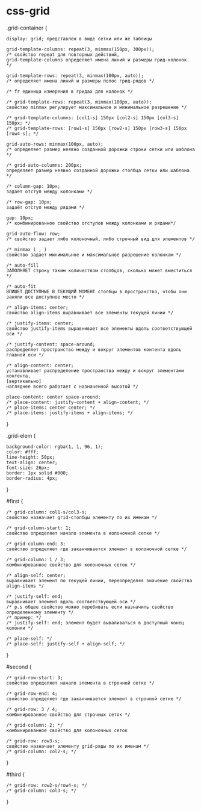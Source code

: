 # css-grid

.grid-container {

    display: grid; представлен в виде сетки или же таблицы
    
    grid-template-columns: repeat(3, minmax(150px, 300px)); 
    /* свойство repeat для повторных действий, 
    grid-template-columns определяет имена линий и размеры грид-колонок. */
    
    grid-template-rows: repeat(3, minmax(100px, auto)); 
    /* определяет имена линий и размеры полос грид-рядов */
    
    /* fr единица измерения в гридах для колонок */
    
    /* grid-template-rows: repeat(3, minmax(100px, auto)); 
    свойство minmax регулирует максимальное и минимальное разрешение */ 
    
    /* grid-template-columns: [col1-s] 150px [col2-s] 150px [col3-s] 150px; */
    /* grid-template-rows: [row1-s] 150px [row2-s] 150px [row3-s] 150px [row4-s]; */
    
    grid-auto-rows: minmax(100px, auto); 
    /* определяет размер неявно созданной дорожки строки сетки или шаблона */
    
    /* grid-auto-columns: 200px; 
    определяет размер неявно созданной дорожки столбца сетки или шаблона */
    
    /* column-gap: 10px; 
    задаёт отступ между колонками */
    
    /* row-gap: 10px; 
    задаёт отступ между рядами */
    
    gap: 10px; 
    /* комбинированное свойство отступов между колонками и рядами*/
    
    grid-auto-flow: row; 
    /* свойство задает либо колоночный, либо строчный вид для элементов */
    
    /* minmax ( , ) 
    свойство задает минимальное и максимальное разрешение колонкам */
    
    /* auto-fill 
    ЗАПОЛНЯЕТ строку таким количеством столбцов, сколько может вместиться */
    
    /* auto-fit 
    ВПИШЕТ ДОСТУПНЫЕ В ТЕКУЩИЙ МОМЕНТ столбцы в пространство, чтобы они заняли все доступное место */
    
    /* align-items: center; 
    свойство align-items выравнивает все элементы текущей линии */
    
    /* justify-items: center; 
    свойство justify-items выравнивает все элементы вдоль соответствующей оси */
    
    /* justify-content: space-around; 
    распределяет пространство между и вокруг элементов контента вдоль главной оси */
    
    /* align-content: center; 
    устанавливает распределение пространства между и вокруг элементами контента, 
    [вертикально] 
    нагляднее всего работает с назначенной высотой */
    
    place-content: center space-around;
    /* place-content: justify-content + align-content; */
    /* place-items: center center; */
    /* place-items: justify-items + align-items; */
    
}

.grid-elem {

    background-color: rgba(1, 1, 96, 1);
    color: #fff;
    line-height: 50px;
    text-align: center;
    font-size: 26px;
    border: 1px solid #000;
    border-radius: 4px;
    
}

#first {

    /* grid-column: col1-s/col3-s; 
    свойство назначает grid-столбцы элементу по их именам */
    
    /* grid-column-start: 1; 
    свойство определяет начало элемента в колоночной сетке */
    
    /* grid-column-end: 3; 
    свойство определяет где заканчивается элемент в колоночной сетке */
    
    /* grid-column: 1 / 3; 
    комбинированное свойство для колоночных сеток */
    
    /* align-self: center; 
    выравнивает элемент по текущей линии, переопределяя значение свойства align-items */
    
    /* justify-self: end; 
    выравнивает элемент вдоль соответствующей оси */
    /* p.s общее свойство можно перебивать если назначить свойство определенному элементу */
    /* пример: */
    /* justify-self: end; элемент будет вываливаться в доступный конец колонки */
    
    /* place-self: */
    /* place-self: justify-self + align-self; */
}

#second {

    /* grid-row-start: 3; 
    свойство определяет начало элемента в строчной сетке */
    
    /* grid-row-end: 4; 
    свойство определяет где заканчивается элемент в строчной сетке */
    
    /* grid-row: 3 / 4; 
    комбинированное свойство для строчных сеток */
    
    /* grid-column: 2; */ 
    комбинированное свойство для колоночных сеток 
    
    /* grid-row: row3-s; 
    свойство назначает элементу grid-ряды по их именам */
    /* grid-column: col2-s; */ 
}

#third {

    /* grid-row: row2-s/row4-s; */
    /* grid-column: col3-s; */
    
}
